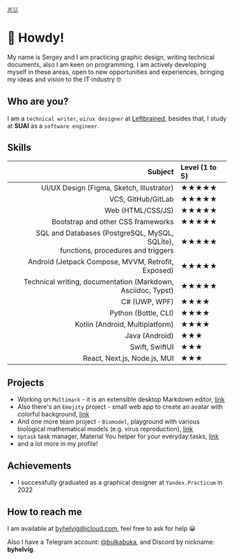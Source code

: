 [🇷🇺](README.md)

# :wave: Howdy!

My name is Sergey and I am practicing graphic design, writing technical documents, also I am keen on programming. 
I am actively developing myself in these areas, open to new opportunities and experiences, bringing my ideas and vision to the IT industry :nerd_face:

## Who are you?

I am a `technical writer`, `ui/ux designer` at [Leftbrained](https://www.leftbrained.space), besides that, I study at **SUAI** as a `software engineer`.

## Skills

| Subject | Level (1 to 5) |
| ---: | :--- |
| UI/UX Design (Figma, Sketch, Illustrator) | ★★★★★ |
| VCS, GitHub/GitLab | ★★★★★ |
| Web (HTML/CSS/JS) | ★★★★★ |
| Bootstrap and other CSS frameworks | ★★★★★ |
| SQL and Databases (PostgreSQL, MySQL, SQLite), <br/> functions, procedures and triggers | ★★★★★ |
| Android (Jetpack Compose, MVVM, Retrofit, Exposed) | ★★★★★ |
| Technical writing, documentation (Markdown, Asciidoc, Typst) | ★★★★★ |
| C# (UWP, WPF) | ★★★★ |
| Python (Bottle, CLI) | ★★★★ |
| Kotlin (Android, Multiplatform) | ★★★★ |
| Java (Android) | ★★★ |
| Swift, SwiftUI | ★★★ |
| React, Next.js, Node.js, MUI | ★★★ |

## Projects

* Working on `Multimark` - it is an extensible desktop Markdown editor, [link](https://github.com/Leftbrained-Inc/multimark)
* Also there's an `Emojity` project - small web app to create an avatar with colorful background, [link](https://github.com/bulkabuka/Emojity)
* And one more team project - `Biomodel`, playground with various biological mathematical models (e.g. virus reproduction), [link](https://github.com/bulkabuka/Biomodel)
* `Uptask` task manager, Material You helper for your everyday tasks, [link](https://github.com/bulkabuka/uptask)
* and a lot more in my profile!

## Achievements

* I successfully graduated as a graphical designer at `Yandex.Practicum` in 2022

## How to reach me

I am available at byhelvig@icloud.com, feel free to ask for help :grinning:

Also I have a Telegram account: [@bulkabuka](bulkabuka.t.me), and Discord by nickname: **byhelvig**.
